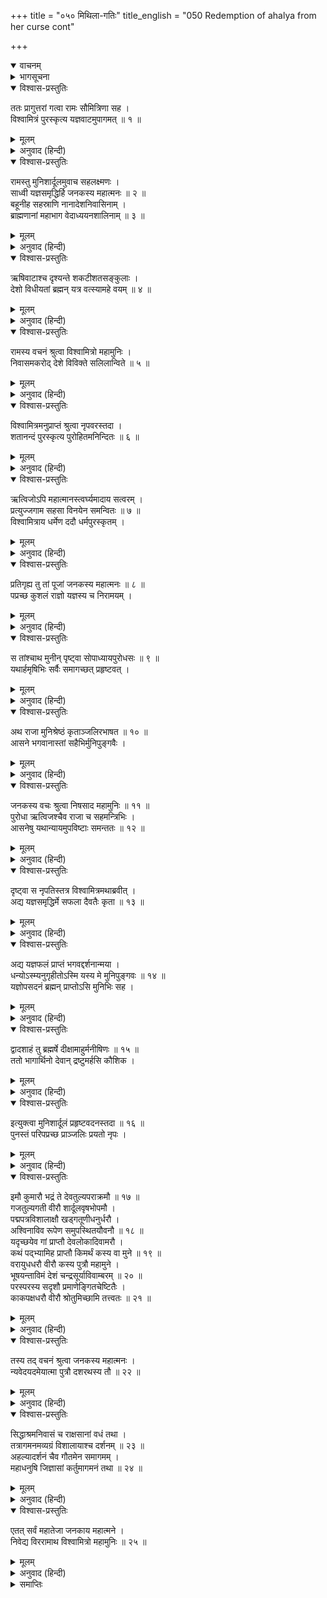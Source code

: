 +++
title = "०५० मिथिला-गतिः"
title_english = "050 Redemption of ahalya from her curse cont"

+++
<details open><summary>वाचनम्</summary>
<div caption="श्रीराम-हरिसीताराममूर्ति-घनपाठिभ्यां वचनम्" class="audioEmbed" src="https://archive.org/download/Ramayana-recitation-Sriram-harisItArAmamUrti-Ghanapaati-v2/Kanda_1/Kanda_1_BK-050-Mithila_Gamanam.mp3"></div>
</details>

<details><summary>भागसूचना</summary>

50. श्रीराम आदिका मिथिला-गमन, राजा जनकद्वारा विश्वामित्रका सत्कार तथा उनका श्रीराम और लक्ष्मणके विषयमें जिज्ञासा करना एवं परिचय पाना
</details>

<details open><summary>विश्वास-प्रस्तुतिः</summary>

ततः प्रागुत्तरां गत्वा रामः सौमित्रिणा सह ।  
विश्वामित्रं पुरस्कृत्य यज्ञवाटमुपागमत् ॥ १ ॥
</details>

<details><summary>मूलम्</summary>

ततः प्रागुत्तरां गत्वा रामः सौमित्रिणा सह ।  
विश्वामित्रं पुरस्कृत्य यज्ञवाटमुपागमत् ॥ १ ॥
</details>

<details><summary>अनुवाद (हिन्दी)</summary>

तदनन्तर लक्ष्मणसहित श्रीराम विश्वामित्रजीको आगे करके महर्षि गौतमके आश्रमसे ईशानकोणकी ओर चले और मिथिला नरेशके यज्ञमण्डपमें जा पहुँचे ॥ १ ॥
</details>

<details open><summary>विश्वास-प्रस्तुतिः</summary>

रामस्तु मुनिशार्दूलमुवाच सहलक्ष्मणः ।  
साध्वी यज्ञसमृद्धिर्हि जनकस्य महात्मनः ॥ २ ॥  
बहूनीह सहस्राणि नानादेशनिवासिनाम् ।  
ब्राह्मणानां महाभाग वेदाध्ययनशालिनाम् ॥ ३ ॥
</details>

<details><summary>मूलम्</summary>

रामस्तु मुनिशार्दूलमुवाच सहलक्ष्मणः ।  
साध्वी यज्ञसमृद्धिर्हि जनकस्य महात्मनः ॥ २ ॥  
बहूनीह सहस्राणि नानादेशनिवासिनाम् ।  
ब्राह्मणानां महाभाग वेदाध्ययनशालिनाम् ॥ ३ ॥
</details>

<details><summary>अनुवाद (हिन्दी)</summary>

वहाँ लक्ष्मणसहित श्रीरामने मुनिश्रेष्ठ विश्वामित्रसे कहा—‘महाभाग! महात्मा जनकके यज्ञका समारोह तो बड़ा सुन्दर दिखायी दे रहा है । यहाँ नाना देशोंके निवासी सहस्रों ब्राह्मण जुटे हुए हैं, जो वेदोंके स्वाध्यायसे शोभा पा रहे हैं ॥ २-३ ॥
</details>

<details open><summary>विश्वास-प्रस्तुतिः</summary>

ऋषिवाटाश्च दृश्यन्ते शकटीशतसङ्कुलाः ।  
देशो विधीयतां ब्रह्मन् यत्र वत्स्यामहे वयम् ॥ ४ ॥
</details>

<details><summary>मूलम्</summary>

ऋषिवाटाश्च दृश्यन्ते शकटीशतसङ्कुलाः ।  
देशो विधीयतां ब्रह्मन् यत्र वत्स्यामहे वयम् ॥ ४ ॥
</details>

<details><summary>अनुवाद (हिन्दी)</summary>

‘ऋषियोंके बाड़े सैकड़ों छकड़ोंसे भरे दिखायी दे रहे हैं । ब्रह्मन्! अब ऐसा कोई स्थान निश्चित कीजिये, जहाँ हमलोग भी ठहरें’ ॥ ४ ॥
</details>

<details open><summary>विश्वास-प्रस्तुतिः</summary>

रामस्य वचनं श्रुत्वा विश्वामित्रो महामुनिः ।  
निवासमकरोद् देशे विविक्ते सलिलान्विते ॥ ५ ॥
</details>

<details><summary>मूलम्</summary>

रामस्य वचनं श्रुत्वा विश्वामित्रो महामुनिः ।  
निवासमकरोद् देशे विविक्ते सलिलान्विते ॥ ५ ॥
</details>

<details><summary>अनुवाद (हिन्दी)</summary>

श्रीरामचन्द्रजीका यह वचन सुनकर महामुनि विश्वामित्रने एकान्त स्थानमें डेरा डाला, जहाँ पानीका सुभीता था ॥ ५ ॥
</details>

<details open><summary>विश्वास-प्रस्तुतिः</summary>

विश्वामित्रमनुप्राप्तं श्रुत्वा नृपवरस्तदा ।  
शतानन्दं पुरस्कृत्य पुरोहितमनिन्दितः ॥ ६ ॥
</details>

<details><summary>मूलम्</summary>

विश्वामित्रमनुप्राप्तं श्रुत्वा नृपवरस्तदा ।  
शतानन्दं पुरस्कृत्य पुरोहितमनिन्दितः ॥ ६ ॥
</details>

<details><summary>अनुवाद (हिन्दी)</summary>

अनिन्द्य (उत्तम) आचार-विचारवाले नृपश्रेष्ठ महाराज जनकने जब सुना कि विश्वामित्रजी पधारे हैं, तब वे तुरंत अपने पुरोहित शतानन्दको आगे करके [अर्घ्य लिये विनीतभावसे उनका स्वागत करनेको चल दिये] ॥
</details>

<details open><summary>विश्वास-प्रस्तुतिः</summary>

ऋत्विजोऽपि महात्मानस्त्वर्घ्यमादाय सत्वरम् ।  
प्रत्युज्जगाम सहसा विनयेन समन्वितः ॥ ७ ॥  
विश्वामित्राय धर्मेण ददौ धर्मपुरस्कृतम् ।
</details>

<details><summary>मूलम्</summary>

ऋत्विजोऽपि महात्मानस्त्वर्घ्यमादाय सत्वरम् ।  
प्रत्युज्जगाम सहसा विनयेन समन्वितः ॥ ७ ॥  
विश्वामित्राय धर्मेण ददौ धर्मपुरस्कृतम् ।
</details>

<details><summary>अनुवाद (हिन्दी)</summary>

उनके साथ अर्घ्य लिये महात्मा ऋत्विज् भी शीघ्रतापूर्वक चले । राजाने विनीतभावसे सहसा आगे बढ़कर महर्षिकी अगवानी की तथा धर्मशास्त्रके अनुसार विश्वामित्रको धर्मयुक्त अर्घ्य समर्पित किया ॥ ७ १/२ ॥
</details>

<details open><summary>विश्वास-प्रस्तुतिः</summary>

प्रतिगृह्य तु तां पूजां जनकस्य महात्मनः ॥ ८ ॥  
पप्रच्छ कुशलं राज्ञो यज्ञस्य च निरामयम् ।
</details>

<details><summary>मूलम्</summary>

प्रतिगृह्य तु तां पूजां जनकस्य महात्मनः ॥ ८ ॥  
पप्रच्छ कुशलं राज्ञो यज्ञस्य च निरामयम् ।
</details>

<details><summary>अनुवाद (हिन्दी)</summary>

महात्मा राजा जनककी वह पूजा ग्रहण करके मुनिने उनका कुशल-समाचार पूछा तथा उनके यज्ञकी निर्बाध स्थितिके विषयमें जिज्ञासा की ॥ ८ १/२ ॥
</details>

<details open><summary>विश्वास-प्रस्तुतिः</summary>

स तांश्चाथ मुनीन् पृष्ट्वा सोपाध्यायपुरोधसः ॥ ९ ॥  
यथार्हमृषिभिः सर्वैः समागच्छत् प्रहृष्टवत् ।
</details>

<details><summary>मूलम्</summary>

स तांश्चाथ मुनीन् पृष्ट्वा सोपाध्यायपुरोधसः ॥ ९ ॥  
यथार्हमृषिभिः सर्वैः समागच्छत् प्रहृष्टवत् ।
</details>

<details><summary>अनुवाद (हिन्दी)</summary>

राजाके साथ जो मुनि, उपाध्याय और पुरोहित आये थे, उनसे भी कुशल-मंगल पूछकर विश्वामित्रजी बड़े हर्षके साथ उन सभी महर्षियोंसे यथायोग्य मिले ॥ ९ १/२ ॥
</details>

<details open><summary>विश्वास-प्रस्तुतिः</summary>

अथ राजा मुनिश्रेष्ठं कृताञ्जलिरभाषत ॥ १० ॥  
आसने भगवानास्तां सहैभिर्मुनिपुङ्गवैः ।
</details>

<details><summary>मूलम्</summary>

अथ राजा मुनिश्रेष्ठं कृताञ्जलिरभाषत ॥ १० ॥  
आसने भगवानास्तां सहैभिर्मुनिपुङ्गवैः ।
</details>

<details><summary>अनुवाद (हिन्दी)</summary>

इसके बाद राजा जनकने मुनिवर विश्वामित्रसे हाथ जोड़कर कहा—‘भगवन्! आप इन मुनीश्वरोंके साथ आसनपर विराजमान होइये’ ॥ १० १/२ ॥
</details>

<details open><summary>विश्वास-प्रस्तुतिः</summary>

जनकस्य वचः श्रुत्वा निषसाद महामुनिः ॥ ११ ॥  
पुरोधा ऋत्विजश्चैव राजा च सहमन्त्रिभिः ।  
आसनेषु यथान्यायमुपविष्टाः समन्ततः ॥ १२ ॥
</details>

<details><summary>मूलम्</summary>

जनकस्य वचः श्रुत्वा निषसाद महामुनिः ॥ ११ ॥  
पुरोधा ऋत्विजश्चैव राजा च सहमन्त्रिभिः ।  
आसनेषु यथान्यायमुपविष्टाः समन्ततः ॥ १२ ॥
</details>

<details><summary>अनुवाद (हिन्दी)</summary>

यह बात सुनकर महामुनि विश्वामित्र आसनपर बैठ गये । फिर पुरोहित, ऋत्विज् तथा मन्त्रियोंसहित राजा भी सब ओर यथायोग्य आसनोंपर विराजमान हो गये ॥
</details>

<details open><summary>विश्वास-प्रस्तुतिः</summary>

दृष्ट्वा स नृपतिस्तत्र विश्वामित्रमथाब्रवीत् ।  
अद्य यज्ञसमृद्धिर्मे सफला दैवतैः कृता ॥ १३ ॥
</details>

<details><summary>मूलम्</summary>

दृष्ट्वा स नृपतिस्तत्र विश्वामित्रमथाब्रवीत् ।  
अद्य यज्ञसमृद्धिर्मे सफला दैवतैः कृता ॥ १३ ॥
</details>

<details><summary>अनुवाद (हिन्दी)</summary>

तत्पश्चात् राजा जनकने विश्वामित्रजीकी ओर देखकर कहा—‘भगवन्! आज देवताओंने मेरे यज्ञकी आयोजना सफल कर दी ॥ १३ ॥
</details>

<details open><summary>विश्वास-प्रस्तुतिः</summary>

अद्य यज्ञफलं प्राप्तं भगवद्दर्शनान्मया ।  
धन्योऽस्म्यनुगृहीतोऽस्मि यस्य मे मुनिपुङ्गवः ॥ १४ ॥  
यज्ञोपसदनं ब्रह्मन् प्राप्तोऽसि मुनिभिः सह ।
</details>

<details><summary>मूलम्</summary>

अद्य यज्ञफलं प्राप्तं भगवद्दर्शनान्मया ।  
धन्योऽस्म्यनुगृहीतोऽस्मि यस्य मे मुनिपुङ्गवः ॥ १४ ॥  
यज्ञोपसदनं ब्रह्मन् प्राप्तोऽसि मुनिभिः सह ।
</details>

<details><summary>अनुवाद (हिन्दी)</summary>

‘आज पूज्य चरणोंके दर्शनसे मैंने यज्ञका फल पा लिया । ब्रह्मन्! आप मुनियोंमें श्रेष्ठ हैं । आपने इतने महर्षियोंके साथ मेरे यज्ञमण्डपमें पदार्पण किया, इससे मैं धन्य हो गया । यह मेरे ऊपर आपका बहुत बड़ा अनुग्रह है ॥ १४ १/२ ॥
</details>

<details open><summary>विश्वास-प्रस्तुतिः</summary>

द्वादशाहं तु ब्रह्मर्षे दीक्षामाहुर्मनीषिणः ॥ १५ ॥  
ततो भागार्थिनो देवान् द्रष्टुमर्हसि कौशिक ।
</details>

<details><summary>मूलम्</summary>

द्वादशाहं तु ब्रह्मर्षे दीक्षामाहुर्मनीषिणः ॥ १५ ॥  
ततो भागार्थिनो देवान् द्रष्टुमर्हसि कौशिक ।
</details>

<details><summary>अनुवाद (हिन्दी)</summary>

‘ब्रह्मर्षे! मनीषी ऋत्विजोंका कहना है कि ‘मेरी यज्ञदीक्षाके बारह दिन ही शेष रह गये हैं । अतः कुशिकनन्दन! बारह दिनोंके बाद यहाँ भाग ग्रहण करनेके लिये आये हुए देवताओंका दर्शन कीजियेगा’ ॥
</details>

<details open><summary>विश्वास-प्रस्तुतिः</summary>

इत्युक्त्वा मुनिशार्दूलं प्रहृष्टवदनस्तदा ॥ १६ ॥  
पुनस्तं परिपप्रच्छ प्राञ्जलिः प्रयतो नृपः ।
</details>

<details><summary>मूलम्</summary>

इत्युक्त्वा मुनिशार्दूलं प्रहृष्टवदनस्तदा ॥ १६ ॥  
पुनस्तं परिपप्रच्छ प्राञ्जलिः प्रयतो नृपः ।
</details>

<details><summary>अनुवाद (हिन्दी)</summary>

मुनिवर विश्वामित्रसे ऐसा कहकर उस समय प्रसन्नमुख हुए जितेन्द्रिय राजा जनकने पुनः उनसे हाथ जोड़कर पूछा— ॥ १६ १/२ ॥
</details>

<details open><summary>विश्वास-प्रस्तुतिः</summary>

इमौ कुमारौ भद्रं ते देवतुल्यपराक्रमौ ॥ १७ ॥  
गजतुल्यगती वीरौ शार्दूलवृषभोपमौ ।  
पद्मपत्रविशालाक्षौ खड्गतूणीधनुर्धरौ ।  
अश्विनाविव रूपेण समुपस्थितयौवनौ ॥ १८ ॥  
यदृच्छयेव गां प्राप्तौ देवलोकादिवामरौ ।  
कथं पद‍्भ्यामिह प्राप्तौ किमर्थं कस्य वा मुने ॥ १९ ॥  
वरायुधधरौ वीरौ कस्य पुत्रौ महामुने ।  
भूषयन्ताविमं देशं चन्द्रसूर्याविवाम्बरम् ॥ २० ॥  
परस्परस्य सदृशौ प्रमाणेङ्गितचेष्टितैः ।  
काकपक्षधरौ वीरौ श्रोतुमिच्छामि तत्त्वतः ॥ २१ ॥
</details>

<details><summary>मूलम्</summary>

इमौ कुमारौ भद्रं ते देवतुल्यपराक्रमौ ॥ १७ ॥  
गजतुल्यगती वीरौ शार्दूलवृषभोपमौ ।  
पद्मपत्रविशालाक्षौ खड्गतूणीधनुर्धरौ ।  
अश्विनाविव रूपेण समुपस्थितयौवनौ ॥ १८ ॥  
यदृच्छयेव गां प्राप्तौ देवलोकादिवामरौ ।  
कथं पद‍्भ्यामिह प्राप्तौ किमर्थं कस्य वा मुने ॥ १९ ॥  
वरायुधधरौ वीरौ कस्य पुत्रौ महामुने ।  
भूषयन्ताविमं देशं चन्द्रसूर्याविवाम्बरम् ॥ २० ॥  
परस्परस्य सदृशौ प्रमाणेङ्गितचेष्टितैः ।  
काकपक्षधरौ वीरौ श्रोतुमिच्छामि तत्त्वतः ॥ २१ ॥
</details>

<details><summary>अनुवाद (हिन्दी)</summary>

‘महामुने! आपका कल्याण हो । देवताके समान पराक्रमी और सुन्दर आयुध धारण करनेवाले ये दोनों वीर राजकुमार जो हाथीके समान मन्दगतिसे चलते हैं, सिंह और साँड़के समान जान पड़ते हैं, प्रफुल्ल कमलदलके समान सुशोभित हैं, तलवार, तरकस और धनुष धारण किये हुए हैं, अपने मनोहर रूपसे अश्विनीकुमारोंको भी लज्जित कर रहे हैं, जिन्होंने अभी-अभी यौवनावस्थामें प्रवेश किया है तथा जो स्वेच्छानुसार देवलोकसे उतरकर पृथ्वीपर आये हुए दो देवताओंके समान जान पड़ते हैं, किसके पुत्र हैं? और यहाँ कैसे, किसलिये अथवा किस उद्देश्यसे पैदल ही पधारे हैं? जैसे चन्द्रमा और सूर्य आकाशकी शोभा बढ़ाते हैं, उसी प्रकार ये अपनी उपस्थितिसे इस देशको विभूषित कर रहे हैं । ये दोनों एक-दूसरेसे बहुत मिलते-जुलते हैं । इनके शरीरकी ऊँचाई, संकेत और चेष्टाएँ प्रायः एक-सी हैं । मैं इन दोनों काकपक्षधारी वीरोंका परिचय एवं वृत्तान्त यथार्थरूपसे सुनना चाहता हूँ’ ॥ १७—२१ ॥
</details>

<details open><summary>विश्वास-प्रस्तुतिः</summary>

तस्य तद् वचनं श्रुत्वा जनकस्य महात्मनः ।  
न्यवेदयदमेयात्मा पुत्रौ दशरथस्य तौ ॥ २२ ॥
</details>

<details><summary>मूलम्</summary>

तस्य तद् वचनं श्रुत्वा जनकस्य महात्मनः ।  
न्यवेदयदमेयात्मा पुत्रौ दशरथस्य तौ ॥ २२ ॥
</details>

<details><summary>अनुवाद (हिन्दी)</summary>

महात्मा जनकका यह प्रश्न सुनकर अमित आत्मबलसे सम्पन्न विश्वामित्रजीने कहा—‘राजन्! ये दोनों महाराज दशरथके पुत्र हैं’ ॥ २२ ॥
</details>

<details open><summary>विश्वास-प्रस्तुतिः</summary>

सिद्धाश्रमनिवासं च राक्षसानां वधं तथा ।  
तत्रागमनमव्यग्रं विशालायाश्च दर्शनम् ॥ २३ ॥  
अहल्यादर्शनं चैव गौतमेन समागमम् ।  
महाधनुषि जिज्ञासां कर्तुमागमनं तथा ॥ २४ ॥
</details>

<details><summary>मूलम्</summary>

सिद्धाश्रमनिवासं च राक्षसानां वधं तथा ।  
तत्रागमनमव्यग्रं विशालायाश्च दर्शनम् ॥ २३ ॥  
अहल्यादर्शनं चैव गौतमेन समागमम् ।  
महाधनुषि जिज्ञासां कर्तुमागमनं तथा ॥ २४ ॥
</details>

<details><summary>अनुवाद (हिन्दी)</summary>

इसके बाद उन्होंने उन दोनोंके सिद्धाश्रममें निवास, राक्षसोंके वध, बिना किसी घबराहटके मिथिलातक आगमन, विशालापुरीके दर्शन, अहल्याके साक्षात्कार तथा महर्षि गौतमके साथ समागम आदिका विस्तारपूर्वक वर्णन किया । फिर अन्तमें यह भी बताया कि ‘ये आपके यहाँ रखे हुए महान् धनुषके सम्बन्धमें कुछ जाननेकी इच्छासे यहाँतक आये हैं’ ॥ २३-२४ ॥
</details>

<details open><summary>विश्वास-प्रस्तुतिः</summary>

एतत् सर्वं महातेजा जनकाय महात्मने ।  
निवेद्य विररामाथ विश्वामित्रो महामुनिः ॥ २५ ॥
</details>

<details><summary>मूलम्</summary>

एतत् सर्वं महातेजा जनकाय महात्मने ।  
निवेद्य विररामाथ विश्वामित्रो महामुनिः ॥ २५ ॥
</details>

<details><summary>अनुवाद (हिन्दी)</summary>

महात्मा राजा जनकसे ये सब बातें निवेदन करके महातेजस्वी महामुनि विश्वामित्र चुप हो गये ॥ २५ ॥
</details>

<details><summary>समाप्तिः</summary>

इत्यार्षे श्रीमद्रामायणे वाल्मीकीये आदिकाव्ये बालकाण्डे पञ्चाशः सर्गः ॥ ५० ॥  
इस प्रकार श्रीवाल्मीकिनिर्मित आर्षरामायण आदिकाव्यके बालकाण्डमें पचासवाँ सर्ग पूरा हुआ ॥ ५० ॥
</details>


